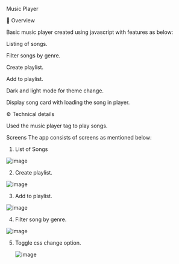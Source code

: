 Music Player

👀 Overview 

Basic music player created using javascript with features as below:

Listing of songs.

Filter songs by genre.

Create playlist.

Add to playlist.

Dark and light mode for theme change.

Display song card with loading the song in player.


⚙️ Technical details

Used the music player tag to play songs.

Screens
The app consists of screens as mentioned below:
1.	List of Songs
 
![image](https://github.com/user-attachments/assets/5c9c87f6-d43d-4733-880c-47d5089cae05)

2.	Create playlist.
 
![image](https://github.com/user-attachments/assets/3f8a8239-e411-4fd4-ac5a-7afc723a921b)

 3.	Add to playlist.
 
![image](https://github.com/user-attachments/assets/ab3c0588-0361-4ffa-b670-97b74d2fa12a)

 4.	Filter song by genre.
 
![image](https://github.com/user-attachments/assets/41da8321-4862-4fce-981b-05f123689a19)

5. Toggle css change option.

   ![image](https://github.com/user-attachments/assets/8db19e91-ca08-4c35-8a34-83f00c1b1376)

